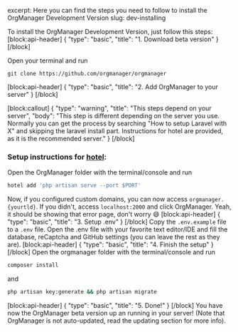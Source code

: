excerpt: Here you can find the steps you need to follow to install the OrgManager Development Version
slug: dev-installing

To install the OrgManager Development Version, just follow this steps:
[block:api-header]
{
  "type": "basic",
  "title": "1. Download beta version"
}
[/block]

Open your terminal and run
```
git clone https://github.com/orgmanager/orgmanager
```
[block:api-header]
{
  "type": "basic",
  "title": "2. Add OrgManager to your server"
}
[/block]

[block:callout]
{
  "type": "warning",
  "title": "This steps depend on your server",
  "body": "This step is different depending on the server you use. Normally you can get the process by searching \"How to setup Laravel with X\" and skipping the laravel install part. Instructions for hotel are provided, as it is the recommended server."
}
[/block]
### Setup instructions for [hotel](https://github.com/typicode/hotel):

Open the OrgManager folder with the terminal/console and run

```sh
hotel add 'php artisan serve --port $PORT'
```

Now, if you configured custom domains, you can now access `orgmanager.{yourtld}`. If you didn't, access `localhost:2000` and click OrgManager. Yeah, it should be showing that error page, don't worry :smile:
[block:api-header]
{
  "type": "basic",
  "title": "3. Setup .env"
}
[/block]
Copy the `.env.example` file to a `.env` file. Open the .env file with your favorite text editor/IDE and fill the database, reCaptcha and GitHub settings (you can leave the rest as they are).
[block:api-header]
{
  "type": "basic",
  "title": "4. Finish the setup"
}
[/block]
Open the orgmanager folder with the terminal/console and run

```sh
composer install
```
and

```sh
php artisan key:generate && php artisan migrate
```
[block:api-header]
{
  "type": "basic",
  "title": "5. Done!"
}
[/block]
You have now the OrgManager beta version up an running in your server! (Note that OrgManager is not auto-updated, read the updating section for more info).